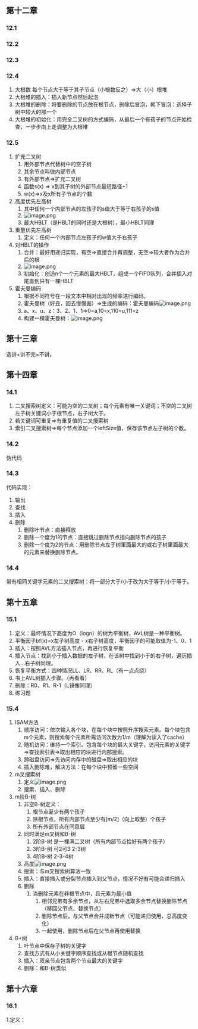 ## 第十二章
### 12.1
### 12.2
### 12.3
### 12.4
1. 大根数 每个节点大于等于其子节点（小根数反之）=>大（小）根堆
2. 大根堆的插入：插入新节点然后起泡
3. 大根堆的删除：将要删除的节点放在根节点，删除后冒泡，朝下冒泡：选择子树中较大的那一个
4. 大根堆的初始化：用完全二叉树的方式编码，从最后一个有孩子的节点开始检查，一步步向上走调整为大根堆
### 12.5
1. 扩充二叉树
	1. 用外部节点代替树中的空子树
	2. 其余节点叫做内部节点
	3. 有外部节点=>扩充二叉树
	4. 函数s(x) => x到其子树的外部节点最短路径+1
	5. w(x)=>x及x所有子节点的个数
2. 高度优先左高树
	1. 其中任何一个内部节点的左孩子的s值大于等于右孩子的s值
	2. ![image.png](https://tva1.sinaimg.cn/large/006xYMUYly1h7yvgvh7o4j30ma03kdh1.jpg)
	3. 最大HBLT（是HBLT的同时还是大根树），最小HBLT同理
3. 重量优先左高树
	1. 定义：任何一个内部节点左孩子的w值大于右孩子
4. 对HBLT的操作
	1. 合并：最好用递归实现，有空=>直接合并再调整，无空=>较大者作为合并后的根
	2. ![image.png](https://tva1.sinaimg.cn/large/006xYMUYly1h7yweqi59kj30oe0ht782.jpg)
	3. 初始化：创造n个一个元素的最大HBLT，组成一个FIFO队列，合并插入对尾直到只有一棵HBLT
5. 霍夫曼编码
	1. 根据不同符号在一段文本中相对出现的频率进行编码。
	2. 霍夫曼树（好丑，回去慢慢画）=>生成的编码：霍夫曼编码![image.png](https://tva1.sinaimg.cn/large/006xYMUYly1h7ywxf1hc1j306o08lmxx.jpg)
	3. a、x、u、z：3、2、1、1=>0=a,10=x,110=u,111=z
	4. 构建一棵霍夫曼树：![image.png](https://tva1.sinaimg.cn/large/006xYMUYly1h7yx3uhptzj30fn0do76r.jpg)


## 第十三章
选讲+讲不完=不讲。

## 第十四章
### 14.1
1. 二叉搜索树定义：可能为空的二叉树；每个元素有唯一关键词；不空的二叉树左子树关键词小于根节点，右子树大于。
2. 若关键词可重复=>有重复值的二叉搜索树
3. 索引二叉搜索树=>每个节点添加一个leftSize值，保存该节点左子树的个数。
### 14.2
伪代码

### 14.3
代码实现：
1. 输出
2. 查找
3. 插入
4. 删除
	1. 删除叶节点：直接释放
	2. 删除一个度为1的节点：直接跳过删除节点指向删除节点的孩子
	3. 删除一个度为2的节点：用删除节点左子树里面最大的或右子树里面最大的元素来替换删除节点。

### 14.4
带有相同关键字元素的二叉搜索树：将一部分大于/小于改为大于等于/小于等于。

## 第十五章
### 15.1
1. 定义：最坏情况下高度为O（logn）的树为平衡树，AVL树是一种平衡树。
2. 平衡因子bf(x)=x左子树高度 - x右子树高度，平衡因子的可能取值为-1、0、1
3. 插入：按照AVL方法插入节点，再进行恢复平衡
4. 插入节点：找到小于插入数据的左子树，在该树中找到小于的右子树，遍历插入...右子树同理。
5. 恢复平衡方式：四种情况LL、LR、RR、RL（有一点点绕）
6. 书上AVL树插入步骤。（再看看）
7. 删除：R0、R1、R-1（L镜像同理）
8. 练习题

### 15.4
1. ISAM方法
	1. 顺序访问：依次输入各个块，在每个块中按照升序搜索元素。每个块包含m个元素，则搜索每个元素所需访问次数为1/m（理解为读入了cache）
	2. 随机访问：维持一个索引。包含每个块的最大关键字，访问元素的关键字=>查找索引表=>取出相应的块进行内部搜索。
	3. 跨磁盘访问=>先访问内存中的磁盘=>取出相应的块
	4. 插入删除难，解决方法：在每个块中预留一些空间
2. m叉搜索树
	1. 定义![image.png](https://tva1.sinaimg.cn/large/006xYMUYly1h8cqf7tjrgj30qv08sdjo.jpg)
	2. 搜索、插入、删除
3. m阶B-树
	1. 非空B-树定义：
		1. 根节点至少有两个孩子
		2. 除根节点，所有内部节点至少有[m/2]（向上取整）个孩子
		3. 所有外部节点在同意层
	2. 同时满足m叉树和B-树
		1. 2阶B-树 是一棵满二叉树（所有内部节点恰好有两个孩子）
		2. 3阶B-树 可2可3 2-3树
		3. 4阶B-树 2-3-4树
	3. 高度![image.png](https://tva1.sinaimg.cn/large/006xYMUYly1h8crhnqdyrj30ol03w3zb.jpg)
	4. 搜索：与m叉搜索树算法一致
	5. 插入：直接插入或分裂节点插入到父节点，情况不好有可能会递归插入
	6. 删除
		1. 当删除元素在非根节点中，且元素为最小值
			1. 相邻兄弟有多余节点，从左右兄弟中选取多余节点替换删除节点（移回父节点、替换节点）
			2. 删除节点后，与父节点合并成新节点（可能递归使用，总高度变化）
			3. 一起使用，删除节点后在父节点再使用替换
4. B+树
	1. 叶节点中保存子树的关键字
	2. 查找方式有从小关键字顺序查找或从根节点随机查找
	3. 插入：双亲节点包含两个节点最大的关键字
	4. 删除：和B-树类似

## 第十六章
### 16.1
1.定义：
<!--stackedit_data:
eyJoaXN0b3J5IjpbLTUxODIwMzE3MCwtNDQxOTYxMTIxLDIxMD
Q3NTYyNjcsLTE2MzIwMDgxMjIsLTY5ODczMDgwNywtMTM1MjQ0
NjM5MSwtMTM1Njk0NTEwNywxOTQxMzE3ODMyLC05MzQ5MTIwOC
wtMjAwMDY1MDY2NiwtNTQ3NzA5OTExLDIwNTEyNjA5NDYsLTEz
Njc5Njc4NTUsLTE2ODYyNTUzMDYsLTIwNjg3ODEwNzhdfQ==
-->
